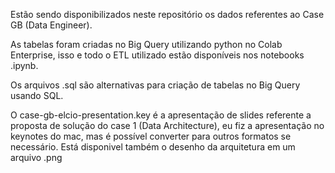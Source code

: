 Estão sendo disponibilizados neste repositório os dados referentes ao Case GB (Data Engineer).

As tabelas foram criadas no Big Query utilizando python no Colab Enterprise, isso e todo o ETL utilizado estão disponíveis nos notebooks .ipynb.

Os arquivos .sql são alternativas para criação de tabelas no Big Query usando SQL.

O case-gb-elcio-presentation.key é a apresentação de slides referente a proposta de solução do case 1 (Data Architecture), eu fiz a apresentação no keynotes do mac, mas é possível converter para outros formatos se necessário. Está disponivel também o desenho da arquitetura em um arquivo .png
